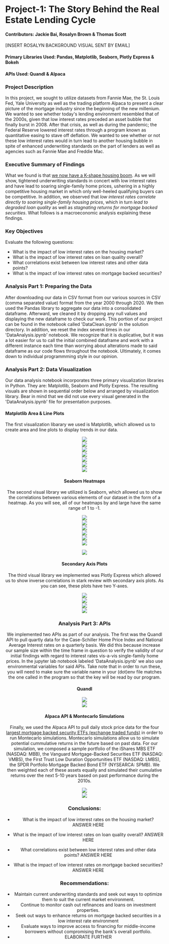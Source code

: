 # Project-1: The Story Behind the Real Estate Lending Cycle
#### Contributors: Jackie Bai, Rosalyn Brown & Thomas Scott

[INSERT ROSALYN BACKGROUND VISUAL SENT BY EMAIL]

#### Primary Libraries Used: Pandas, Matplotlib, Seaborn, Plotly Express & Bokeh

#### APIs Used: Quandl & Alpaca

### Project Description 
In this project, we sought to utilize datasets from Fannie Mae, the St. Louis Fed, Yale University as well as the trading platform Alpaca to present a clear picture of the mortgage industry since the beginning of the new millenium. We wanted to see whether today's lending environment resembled that of the 2000s, given that low interest rates preceded an asset bubble that finally burst in 2008. After that crisis, as well as during the pandemic; the Federal Reserve lowered interest rates through a program known as quantitative easing to stave off deflation. We wanted to see whether or not these low interest rates would in turn lead to another housing bubble in spite of enhanced underwriting standards on the part of lenders as well as agencies such as Fannie Mae and Freddie Mac.

### Executive Summary of Findings
What we found is that [we now have a K-shape housing boom](https://www.axios.com/housing-bubble-federal-reserve-intervention-1ac8151e-d8f3-4984-af23-23414932a32b.html). As we will show, tightened underwriting standards in concert with low interest rates and have lead to soaring single-family home prices, ushering in a highly competitive housing market in which only well-heeled qualifying buyers can be competitive. In addition, we observed that *low interest rates correlate directly to soaring single-family housing prices*, which in turn *lead to degraded loan quality* as well as *stagnating returns for mortgage backed securities*. What follows is a macroeconomic analysis explaining these findings.

### Key Objectives
Evaluate the following questions:
- What is the impact of low interest rates on the housing market?
- What is the impact of low interest rates on loan quality overall?
- What correlations exist between low interest rates and other data points?
- What is the impact of low interest rates on mortgage backed securities?

### Analysis Part 1: Preparing the Data
After downloading our data in CSV format from our various sources in CSV (comma separated value) format from the year 2000 through 2020. We then used the Pandas library to aggregate our data into a consolidated dataframe. Afterward, we cleaned it by dropping any null values and displaying the new dataframe to check our work. This portion of our project can be found in the notebook called 'DataClean.ipynb' in the solution directory. In addition, we reset the index several times in our 'DataAnalysis.ipynb' notebook. We recognize that it is duplicative, but it was a lot easier for us to call the initial combined dataframe and work with a different instance each time than worrying about alterations made to said dataframe as our code flows throughout the notebook. Ultimately, it comes down to individual programmming style in our opinion.

### Analysis Part 2: Data Visualization
Our data analysis notebook incorporates three primary visualization libraries in Python. They are: Matplotlib, Seaborn and Plotly Express. The resulting visuals are shown in sequential order below and arranged by visualization library. Bear in mind that we did not use every visual generated in the 'DataAnalysis.ipynb' file for presentation purposes.

#### Matplotlib Area & Line Plots
The first visualization libarary we used is Matplotlib, which allowed us to create area and line plots to display trends in our data. 

<div style="text-align:center"><img src="https://raw.githubusercontent.com/ThomasJScott3/Housing-Market-Project-1/main/Images/Case-Schiller_vs_Interest_Rate_Plot.png">

<div style="text-align:center"><img src="https://raw.githubusercontent.com/ThomasJScott3/Housing-Market-Project-1/main/Images/Federal_Funds_Rate_vs_Interest_Rate_Plot.png">

<div style="text-align:center"><img src="https://raw.githubusercontent.com/ThomasJScott3/Housing-Market-Project-1/main/Images/Loan_Volume_vs_Interest_Rate_Plot.png">

<div style="text-align:center"><img src="https://raw.githubusercontent.com/ThomasJScott3/Housing-Market-Project-1/main/Images/FICO_Score_vs_Interest_Rate_Plot.png">

<div style="text-align:center"><img src="https://raw.githubusercontent.com/ThomasJScott3/Housing-Market-Project-1/main/Images/Weighted_LTV_vs_FICO_Plot.png">

<div style="text-align:center"><img src="https://raw.githubusercontent.com/ThomasJScott3/Housing-Market-Project-1/main/Images/Weighted_Interest_Rate_vs_LTV_Plot.png">

<div style="text-align:center"><img src="https://raw.githubusercontent.com/ThomasJScott3/Housing-Market-Project-1/main/Images/Investor_vs_Cashout_Plot.png">


#### Seaborn Heatmaps
The second visual library we utilized is Seaborn, which allowed us to show the correlations between various elements of our dataset in the form of a heatmap. As you will see, all of our heatmaps by and large have the same range of 1 to -1. 

<div style="text-align:center"><img src="https://raw.githubusercontent.com/ThomasJScott3/Housing-Market-Project-1/main/Images/Case-Schiller_vs_Interest_Rate_Heatmap.png">

<div style="text-align:center"><img src="https://raw.githubusercontent.com/ThomasJScott3/Housing-Market-Project-1/main/Images/Federal_Funds_Rate_vs_Interest_Rate_Heatmap.png">

<div style="text-align:center"><img src="https://raw.githubusercontent.com/ThomasJScott3/Housing-Market-Project-1/main/Images/Loan_Volume_vs_Interest_Rate_Heatmap.png">

<div style="text-align:center"><img src="https://raw.githubusercontent.com/ThomasJScott3/Housing-Market-Project-1/main/Images/FICO_Score_vs_Interest_Rate_Heatmap.png">

<div style="text-align:center"><img src="https://raw.githubusercontent.com/ThomasJScott3/Housing-Market-Project-1/main/Images/Weighted_LTV_vs_FICO_Heatmap.png">

<div style="text-align:center"><img src="https://raw.githubusercontent.com/ThomasJScott3/Housing-Market-Project-1/main/Images/Weighted_Interest_Rate_vs_LTV_Heatmap.png">

<p style="text-align:center;"><img src="https://raw.githubusercontent.com/ThomasJScott3/Housing-Market-Project-1/main/Images/Investor_vs_Cashout_Heatmap.png">

#### Secondary Axis Plots
The third visual library we implemented was Plotly Express which allowed us to show inverse correlations in stark review with secondary axis plots. As you can see, these plots have two Y-axes.  

<div style="text-align:center"><img src="https://raw.githubusercontent.com/ThomasJScott3/Housing-Market-Project-1/main/Images/Debt_to_Income_Ratio_vs_FICO_Plot.png">

<div style="text-align:center"><img src="https://raw.githubusercontent.com/ThomasJScott3/Housing-Market-Project-1/main/Images/Number_of_Loans_Originated_vs_FICO_Plot.png">

<div style="text-align:center"><img src="https://raw.githubusercontent.com/ThomasJScott3/Housing-Market-Project-1/main/Images/Number_of_Loans_Originated_vs_LTV_Plot.png">

<div style="text-align:center"><img src="https://raw.githubusercontent.com/ThomasJScott3/Housing-Market-Project-1/main/Images/Case-Schiller_vs_Prapayment_Percentage_Plot.png">


### Analysis Part 3: APIs
 We implemented two APIs as part of our analysis. The first was the Quandl API to pull quartly data for the Case-Schiller Home Price Index and National Average Interest rates on a quarterly basis. We did this because increase our sample size within the time frame in question to verify the validity of our initial findings with regard to interest rates vis-a-vis single-family home prices. In the jupyter lab notebook labeled 'DataAnalysis.ipynb' we also use environmental variables for said APIs. Take note that in order to run these, you will need to make sure the variable name in your (dot)env file matches the one called in the program so that the key will be read by our program. 
 
 #### Quandl
<div style="text-align:center"><img src="https://raw.githubusercontent.com/ThomasJScott3/Housing-Market-Project-1/main/Images/Quandl_Quarterly_Case-Schiller_vs_Interest_Rate_Plot.png" class="center">

<div style="text-align:center"><img src="https://raw.githubusercontent.com/ThomasJScott3/Housing-Market-Project-1/main/Images/Quandl_Quarterly_Case-Schiller_vs_Interest_Rate_Heatmap.png" class="center">

#### Alpaca API & Montecarlo Simulations
Finally, we used the Alpaca API to pull daily stock price data for the four [largest mortgage backed security ETFs (exchange traded funds)](https://etfdb.com/etfdb-category/mortgage-backed-securities/) in order to run Montecarlo simulations. Montecarlo simulations allow us to simulate potential cummulative returns in the future based on past data. For our simulation, we composed a sample portfolio of the iShares MBS ETF (NASDAQ: MBB), the Vanguard Mortgage-Backed Securities ETF (NASDAQ: VMBS), the First Trust Low Duration Opportunities ETF (NASDAQ: LMBS), the SPDR Portfolio Mortgage Backed Bond ETF (NYSEARCA: SPMB). We then weighted each of these assets equally and simulated their cumulative returns over the next 5-10 years based on past performance during the 2010s.

<div style="text-align:center"><img src="https://raw.githubusercontent.com/ThomasJScott3/Housing-Market-Project-1/main/Images/Mortgage_Backed_Securities_ETF_Montecarlo_5_Year.png" class="center">

<div style="text-align:center"><img src="https://raw.githubusercontent.com/ThomasJScott3/Housing-Market-Project-1/main/Images/Mortgage_Backed_Securities_ETF_Montecarlo_10_Year.png" class="center">

### Conclusions:
- What is the impact of low interest rates on the housing market?
ANSWER HERE

- What is the impact of low interest rates on loan quality overall?
ANSWER HERE

- What correlations exist between low interest rates and other data points?
ANSWER HERE

- What is the impact of low interest rates on mortgage backed securities?
ANSWER HERE

### Recommendations:
- Maintain current underwriting standards and seek out ways to optimize them to suit the current market environment.
- Continue to monitor cash out refinances and loans on investment properties.
- Seek out ways to enhance returns on mortgage backed securities in a low interest rate environment
- Evaluate ways to improve access to financing for middle-income borrowers without compromising the bank's overall portfolio.
- ELABORATE FURTHER


